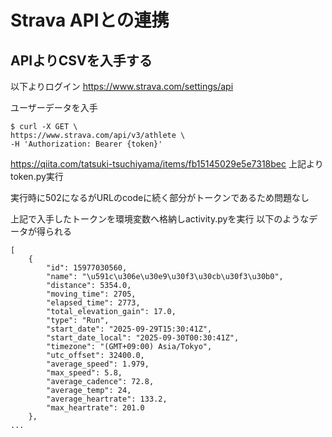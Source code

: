 # Strava APIとの連携

## APIよりCSVを入手する

以下よりログイン
https://www.strava.com/settings/api

ユーザーデータを入手
```
$ curl -X GET \
https://www.strava.com/api/v3/athlete \
-H 'Authorization: Bearer {token}'
```

https://qiita.com/tatsuki-tsuchiyama/items/fb15145029e5e7318bec
上記よりtoken.py実行

実行時に502になるがURLのcodeに続く部分がトークンであるため問題なし

上記で入手したトークンを環境変数へ格納しactivity.pyを実行
以下のようなデータが得られる
```
[
    {
        "id": 15977030560,
        "name": "\u591c\u306e\u30e9\u30f3\u30cb\u30f3\u30b0",
        "distance": 5354.0,
        "moving_time": 2705,
        "elapsed_time": 2773,
        "total_elevation_gain": 17.0,
        "type": "Run",
        "start_date": "2025-09-29T15:30:41Z",
        "start_date_local": "2025-09-30T00:30:41Z",
        "timezone": "(GMT+09:00) Asia/Tokyo",
        "utc_offset": 32400.0,
        "average_speed": 1.979,
        "max_speed": 5.8,
        "average_cadence": 72.8,
        "average_temp": 24,
        "average_heartrate": 133.2,
        "max_heartrate": 201.0
    },
...
```

